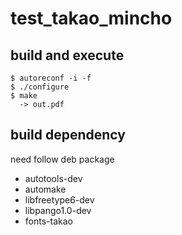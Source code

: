 # test\_takao\_mincho

## build and execute

```
$ autoreconf -i -f
$ ./configure
$ make
  -> out.pdf
```

## build dependency

need follow deb package

* autotools-dev
* automake
* libfreetype6-dev
* libpango1.0-dev
* fonts-takao
